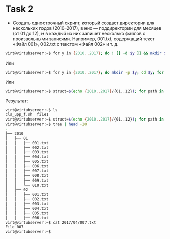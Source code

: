 # Task 2

- Создать однострочный скрипт, который создаст директории для нескольких годов (2010–2017),
в них — поддиректории для месяцев (от 01 до 12),
и в каждый из них запишет несколько файлов с произвольными записями.
Например, 001.txt, содержащий текст «Файл 001», 002.txt с текстом «Файл 002»
и т. д.

```bash
virt@virtubserver:~$ for y in {2010..2017}; do ! [[ -d $y ]] && mkdir $y; cd $y; for d in {01..12}; do ! [[ -d $d ]] && mkdir $d; cd $d; for f in {001..010}; do  ! [[ -f $f ]] && (echo "Файл $f" > "$f.txt"); done; cd ..; done; cd ..; done;
```
Или

```bash
virt@virtubserver:~$ for y in {2010..2017}; do mkdir -p $y; cd $y; for d in {01..12}; do mkdir -p $d; cd $d; for f in {001..010}; do  ! [[ -f $f ]] && (echo "Файл $f" > "$f.txt"); done; cd ..; done; cd ..; done;
```

Или

```bash
virt@virtubserver:~$ struct=$(echo {2010..2017}/{01..12}); for path in $struct; do mkdir -p $path; for f in {001..010}; do echo "File $f" > $path/$f.txt ;done ;done
```


Результат:

```bash
virt@virtubserver:~$ ls
cls_upp_f.sh  file1
virt@virtubserver:~$ struct=$(echo {2010..2017}/{01..12}); for path in $struct; do mkdir -p $path; for f in {001..010}; do echo "File $f" > $path/$f.txt ;done ;done
virt@virtubserver:~$ tree | head -20
.
├── 2010
│   ├── 01
│   │   ├── 001.txt
│   │   ├── 002.txt
│   │   ├── 003.txt
│   │   ├── 004.txt
│   │   ├── 005.txt
│   │   ├── 006.txt
│   │   ├── 007.txt
│   │   ├── 008.txt
│   │   ├── 009.txt
│   │   └── 010.txt
│   ├── 02
│   │   ├── 001.txt
│   │   ├── 002.txt
│   │   ├── 003.txt
│   │   ├── 004.txt
│   │   ├── 005.txt
│   │   ├── 006.txt
virt@virtubserver:~$ cat 2017/04/007.txt 
File 007
virt@virtubserver:~$ 
```

